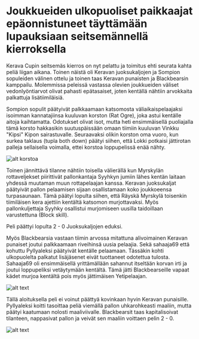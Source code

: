 # Joukkueiden ulkopuoliset paikkaajat epäonnistuneet täyttämään lupauksiaan seitsemännellä kierroksella

Kerava Cupin seitsemäs kierros on nyt pelattu ja toimitus ehti seurata kahta peliä liigan aikana. Toinen näistä oli Keravan juoksukaljojen ja Sompion sopuleiden välinen ottelu ja toinen taas Keravan punaisten ja Blackbearsin kamppailu. Molemmissa peleissä vastassa olevien joukkueiden väliset vedonlyöntiarvot olivat pahasti epätasaiset, joten kentällä nähtiin arvokkaita palkattuja lisätiimiläisiä. 

Sompion sopulit päätyivät palkkaamaan katsomosta väliaikaispelaajaksi isoimman kannatajiinsa kuuluvan korston (Rat Ogre), joka astui kentälle aitoja kaihtamatta. Odotukset olivat isot, mutta heti ensimmäisellä puoliajalla tämä korsto hakkasikin suutuspäissään omaan tiimiin kuuluvan Vinkku "Kipsi" Kipon sairastuvalle. Seuraavaksi olikin korston oma vuoro, kun surkea taklaus (tupla both down) päätyi siihen, että Lokki potkaisi jättirotan palleja sellaisella voimalla, ettei korstoa loppupelissä enää nähty.

![alt korstoa](/siteTexts/blogEntries/22/image.png)

Toinen jännittävä tilanne nähtiin toisella välierällä kun Myrskylän rottaveljekset piirittivät pallonkantaja Syyhkyn jumiin lähes kentän laitaan yhdessä muutaman muun rottapelaajan kanssa. Keravan juoksukaljat päätyivät pallon pelaamisen sijaan osallistamaan koko joukkoeensa turpasaunaan. Tämä päätyi lopulta siihen, että Räyskä Myrskylä toisenkin tiimiläisen kera ajettiin kentältä katsomon murjottavaksi. Myös pallonkuljettaja Syyhky osallistui murjomiseen uusilla taidoillaan varustettuna (Block skill). 

Peli päättyi lopulta 2 - 0 Juoksukaljojen eduksi.

Myös Blackbearsia vastaan tiimin arvossa mitattuna alivoimainen Keravan punaiset joutui palkkaamaan riveihinsä uusia pelaajia. Sekä sahaaja69 että kohuttu Pyllyaleksi päätyivät kentälle pelaamaan. Tässäkin kohti ulkopuolelta palkatut lisäjäsenet eivät tuottaneet odotettua tulosta. Sahaaja69 oli ensimmäisellä yrittämällään sahannut itseltään korvan irti ja joutui loppupeliksi vetäytymään kentältä. Tämä jätti Blackbearseille vapaat kädet murjoa kentältä pois myös jättimäisen Yetipelaajan.

![alt text](/siteTexts/blogEntries/22/image-1.png)

Tällä aloituksella peli ei voinut päättyä kovinkaan hyvin Keravan punaisille. Pyllyaleksi koitti tasoittaa peliä viemällä pallon uhkarohkeasti maaliin, mutta päätyi kaatumaan nolosti maaliviivalle. Blackbearsit taas kapitalisoivat tilanteen, nappasivat pallon ja veivät sen maaliin voittaen pelin  2 - 0.

![alt text](/siteTexts/blogEntries/22/image-2.png)